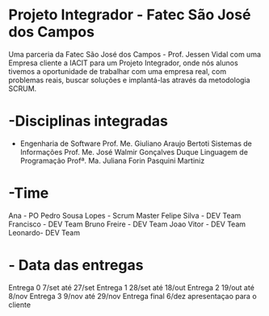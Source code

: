 # Projeto Integrador - Fatec São José dos Campos
Uma parceria da Fatec São José dos Campos - Prof. Jessen Vidal com uma Empresa cliente a IACIT para um Projeto Integrador, onde nós alunos tivemos a oportunidade de trabalhar com uma empresa real, com problemas reais, buscar soluções e implantá-las através da metodologia SCRUM.

# -Disciplinas integradas
- Engenharia de Software
Prof. Me. Giuliano Araujo Bertoti
Sistemas de Informações
Prof. Me. José Walmir Gonçalves Duque
Linguagem de Programação
Profª. Ma. Juliana Forin Pasquini Martiniz

# -Time
Ana - PO
Pedro Sousa Lopes - Scrum Master
Felipe Silva - DEV Team
Francisco - DEV Team
Bruno Freire - DEV Team
Joao Vitor - DEV Team
Leonardo- DEV Team

# - Data das entregas

Entrega 0  7/set até 27/set
Entrega 1  28/set até 18/out
Entrega 2  19/out até 8/nov
Entrega 3  9/nov até 29/nov
Entrega final  6/dez   apresentaçao para o cliente
